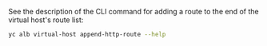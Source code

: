 See the description of the CLI command for adding a route to the end of the virtual host's route list:

```bash
yc alb virtual-host append-http-route --help
```